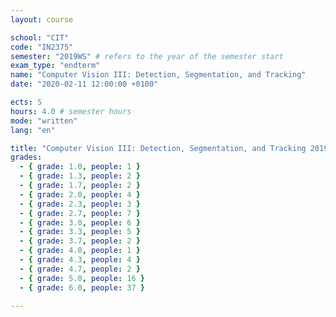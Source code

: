 ```yaml
---
layout: course

school: "CIT"
code: "IN2375"
semester: "2019WS" # refers to the year of the semester start
exam_type: "endterm"
name: "Computer Vision III: Detection, Segmentation, and Tracking"
date: "2020-02-11 12:00:00 +0100"

ects: 5
hours: 4.0 # semester hours
mode: "written"
lang: "en"

title: "Computer Vision III: Detection, Segmentation, and Tracking 2019WS Endterm"
grades:
  - { grade: 1.0, people: 1 }
  - { grade: 1.3, people: 2 }
  - { grade: 1.7, people: 2 }
  - { grade: 2.0, people: 4 }
  - { grade: 2.3, people: 3 }
  - { grade: 2.7, people: 7 }
  - { grade: 3.0, people: 6 }
  - { grade: 3.3, people: 5 }
  - { grade: 3.7, people: 2 }
  - { grade: 4.0, people: 1 }
  - { grade: 4.3, people: 4 }
  - { grade: 4.7, people: 2 }
  - { grade: 5.0, people: 16 }
  - { grade: 6.0, people: 37 }

---
```



